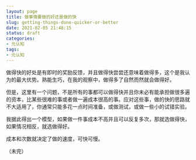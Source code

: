 ```yaml
---
layout: page
title: 做事情要做的好还是做的快
slug: getting-things-done-quicker-or-better
date: 2021-02-05 21:48:15
status: draft
categories:
- 元认知
tags:
- 元认知
---
```


做得快的好处是有即时的奖励反馈，并且做得快尝尝还意味着做得多，这个是我认为的最大优势。熟能生巧，在我的观察中，做得多了自然而然就会做得好。

但是，这里有一个问题，不是所有的事都可以做得快并且你未必有能承担做很多遍的资本，比某些很难的事或者做一遍成本很高的事。应对这些事，做的快的思路就不大适用了，你通常只能多花一点时间准备，或做测试，或做一些小的试错实验。

我据此得出一个模型，如果做一件事成本不高并且可以反复多次，那就选做得快，如果情况相反，就选做得好。

成本和次数就决定了做的速度，可快可慢。

（未完）